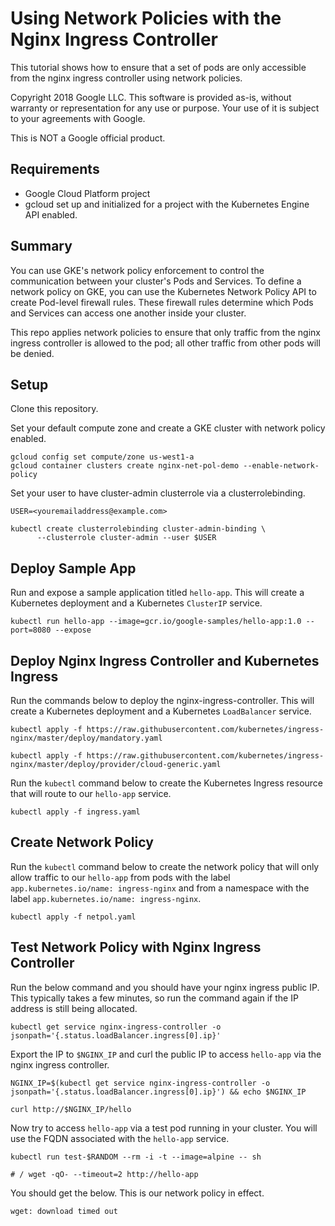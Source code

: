 # Using Network Policies with the Nginx Ingress Controller

This tutorial shows how to ensure that a set of pods are only accessible from the nginx ingress controller using network policies.

Copyright 2018 Google LLC. This software is provided as-is, without warranty or representation for any use or purpose. Your use of it is subject to your agreements with Google.

This is NOT a Google official product. 

## Requirements

* Google Cloud Platform project
* gcloud set up and initialized for a project with the Kubernetes Engine API enabled.

## Summary

You can use GKE's network policy enforcement to control the communication between your cluster's Pods and Services. To define a network policy on GKE, you can use the Kubernetes Network Policy API to create Pod-level firewall rules. These firewall rules determine which Pods and Services can access one another inside your cluster.

This repo applies network policies to ensure that only traffic from the nginx ingress controller is allowed to the pod; all other traffic from other pods will be denied. 

## Setup

Clone this repository.

Set your default compute zone and create a GKE cluster with network policy enabled.
```
gcloud config set compute/zone us-west1-a
gcloud container clusters create nginx-net-pol-demo --enable-network-policy
```

Set your user to have cluster-admin clusterrole via a clusterrolebinding.
```
USER=<youremailaddress@example.com>
```
```
kubectl create clusterrolebinding cluster-admin-binding \
      --clusterrole cluster-admin --user $USER
```
## Deploy Sample App
Run and expose a sample application titled `hello-app`. This will create a Kubernetes deployment and a Kubernetes `ClusterIP` service.
```
kubectl run hello-app --image=gcr.io/google-samples/hello-app:1.0 --port=8080 --expose
```

## Deploy Nginx Ingress Controller and Kubernetes Ingress
Run the commands below to deploy the nginx-ingress-controller. This will create a Kubernetes deployment and a Kubernetes `LoadBalancer` service.
```
kubectl apply -f https://raw.githubusercontent.com/kubernetes/ingress-nginx/master/deploy/mandatory.yaml
```

```
kubectl apply -f https://raw.githubusercontent.com/kubernetes/ingress-nginx/master/deploy/provider/cloud-generic.yaml
```

Run the `kubectl` command below to create the Kubernetes Ingress resource that will route to our `hello-app` service.
```
kubectl apply -f ingress.yaml
```

## Create Network Policy
Run the `kubectl` command below to create the network policy that will only allow traffic to our `hello-app` from pods with the label `app.kubernetes.io/name: ingress-nginx` and from a namespace with the label `app.kubernetes.io/name: ingress-nginx`. 
```
kubectl apply -f netpol.yaml
```

## Test Network Policy with Nginx Ingress Controller 
Run the below command and you should have your nginx ingress public IP. This typically takes a few minutes, so run the command again if the IP address is still being allocated.
```
kubectl get service nginx-ingress-controller -o jsonpath='{.status.loadBalancer.ingress[0].ip}'
```

Export the IP to `$NGINX_IP` and curl the public IP to access `hello-app` via the nginx ingress controller.
```
NGINX_IP=$(kubectl get service nginx-ingress-controller -o jsonpath='{.status.loadBalancer.ingress[0].ip}') && echo $NGINX_IP
```
```
curl http://$NGINX_IP/hello
```

Now try to access `hello-app` via a test pod running in your cluster. You will use the FQDN associated with the `hello-app` service.
```
kubectl run test-$RANDOM --rm -i -t --image=alpine -- sh
```
```
# / wget -qO- --timeout=2 http://hello-app
```

You should get the below. This is our network policy in effect.
```
wget: download timed out
```